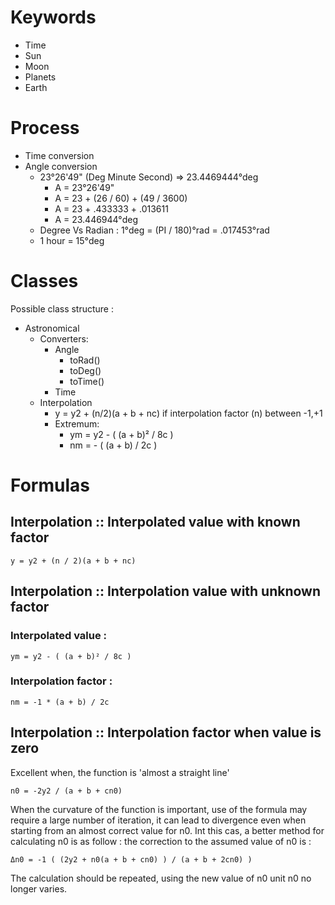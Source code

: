 # Keywords

* Time
* Sun
* Moon
* Planets
* Earth

# Process

* Time conversion
* Angle conversion
    * 23°26'49" (Deg Minute Second) => 23.4469444°deg
        * A = 23°26'49"
        * A = 23 + (26 / 60) + (49 / 3600)
        * A = 23 + .433333 + .013611
        * A = 23.446944°deg
    * Degree Vs Radian : 1°deg = (PI / 180)°rad = .017453°rad
    * 1 hour = 15°deg
    
    
# Classes

Possible class structure :

* Astronomical
    * Converters:
        * Angle
            * toRad()
            * toDeg()
            * toTime()
        * Time
    * Interpolation
        * y = y2 + (n/2)(a + b + nc) if interpolation factor (n) between -1,+1
        * Extremum:
            * ym = y2 - ( (a + b)² / 8c )
            * nm = - ( (a + b) / 2c )
            
            
# Formulas

## Interpolation :: Interpolated value with known factor

    y = y2 + (n / 2)(a + b + nc)
    
## Interpolation :: Interpolation value with unknown factor

### Interpolated value :

    ym = y2 - ( (a + b)² / 8c )
    
### Interpolation factor :

    nm = -1 * (a + b) / 2c
    
## Interpolation :: Interpolation factor when value is zero

Excellent when, the function is 'almost a straight line'

    n0 = -2y2 / (a + b + cn0)
    
When the curvature of the function is important, use of the formula may require a large number of iteration, it can lead to divergence even when starting from an almost correct value for n0. Int this cas, a better method for calculating n0 is as follow : the correction to the assumed value of n0 is :

    Δn0 = -1 ( (2y2 + n0(a + b + cn0) ) / (a + b + 2cn0) )
    
The calculation should be repeated, using the new value of n0 unit n0 no longer varies.

